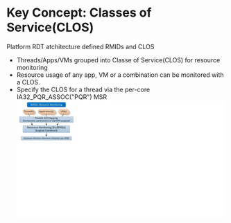 # Key Concept: Classes of Service(CLOS)
Platform RDT atchitecture defined RMIDs and CLOS
* Threads/Apps/VMs grouped into Classe of Service(CLOS) for resource monitoring
* Resource usage of any app, VM or a combination can be monitored with a CLOS.
* Specify the CLOS for a thread via the per-core IA32_PQR_ASSOC("PQR") MSR
![image](https://github.com/pengfwan0317/Intel-RDT/blob/master/brief_RDT/RMID.png)
